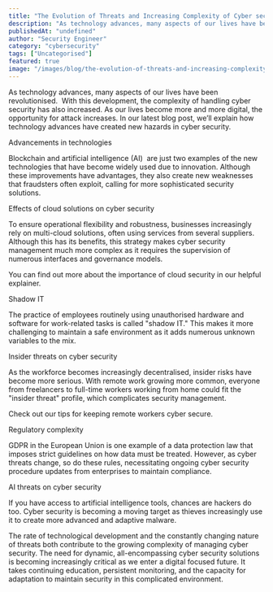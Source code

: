 ```yaml
---
title: "The Evolution of Threats and Increasing Complexity of Cyber security Management"
description: "As technology advances, many aspects of our lives have been revolutionised.  With this development, the complexity of handling cyber security has also increased..."
publishedAt: "undefined"
author: "Security Engineer"
category: "cybersecurity"
tags: ["Uncategorised"]
featured: true
image: "/images/blog/the-evolution-of-threats-and-increasing-complexity-of-cyber-security-management-featured.webp"
---
```


As technology advances, many aspects of our lives have been revolutionised.  With this development, the complexity of handling cyber security has also increased. As our lives become more and more digital, the opportunity for attack increases. In our latest blog post, we’ll explain how technology advances have created new hazards in cyber security. 

Advancements in technologies

Blockchain and artificial intelligence (AI)  are just two examples of the new technologies that have become widely used due to innovation. Although these improvements have advantages, they also create new weaknesses that fraudsters often exploit, calling for more sophisticated security solutions.

Effects of cloud solutions on cyber security

To ensure operational flexibility and robustness, businesses increasingly rely on multi-cloud solutions, often using services from several suppliers. Although this has its benefits, this strategy makes cyber security management much more complex as it requires the supervision of numerous interfaces and governance models.

You can find out more about the importance of cloud security in our helpful explainer. 

Shadow IT

The practice of employees routinely using unauthorised hardware and software for work-related tasks is called "shadow IT." This makes it more challenging to maintain a safe environment as it adds numerous unknown variables to the mix.

Insider threats on cyber security 

As the workforce becomes increasingly decentralised, insider risks have become more serious. With remote work growing more common, everyone from freelancers to full-time workers working from home could fit the "insider threat" profile, which complicates security management.

Check out our tips for keeping remote workers cyber secure.

Regulatory complexity

GDPR in the European Union is one example of a data protection law that imposes strict guidelines on how data must be treated. However, as cyber threats change, so do these rules, necessitating ongoing cyber security procedure updates from enterprises to maintain compliance.

AI threats on cyber security

If you have access to artificial intelligence tools, chances are hackers do too. Cyber security is becoming a moving target as thieves increasingly use it to create more advanced and adaptive malware.

The rate of technological development and the constantly changing nature of threats both contribute to the growing complexity of managing cyber security. The need for dynamic, all-encompassing cyber security solutions is becoming increasingly critical as we enter a digital focused future. It takes continuing education, persistent monitoring, and the capacity for adaptation to maintain security in this complicated environment.
